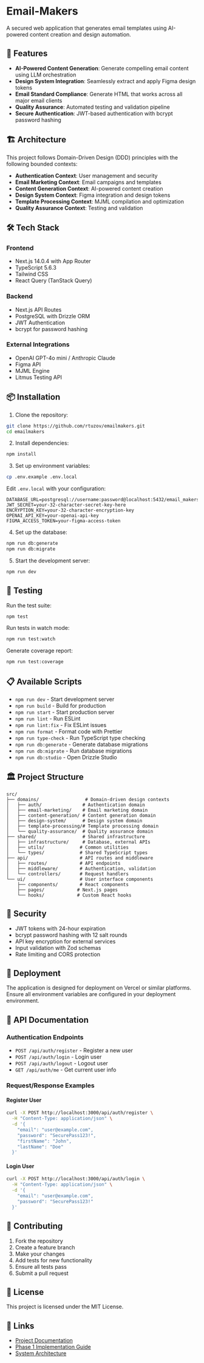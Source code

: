 # Email-Makers

A secured web application that generates email templates using AI-powered content creation and design automation.

## 🚀 Features

- **AI-Powered Content Generation**: Generate compelling email content using LLM orchestration
- **Design System Integration**: Seamlessly extract and apply Figma design tokens
- **Email Standard Compliance**: Generate HTML that works across all major email clients
- **Quality Assurance**: Automated testing and validation pipeline
- **Secure Authentication**: JWT-based authentication with bcrypt password hashing

## 🏗️ Architecture

This project follows Domain-Driven Design (DDD) principles with the following bounded contexts:

- **Authentication Context**: User management and security
- **Email Marketing Context**: Email campaigns and templates
- **Content Generation Context**: AI-powered content creation
- **Design System Context**: Figma integration and design tokens
- **Template Processing Context**: MJML compilation and optimization
- **Quality Assurance Context**: Testing and validation

## 🛠️ Tech Stack

### Frontend
- Next.js 14.0.4 with App Router
- TypeScript 5.6.3
- Tailwind CSS
- React Query (TanStack Query)

### Backend
- Next.js API Routes
- PostgreSQL with Drizzle ORM
- JWT Authentication
- bcrypt for password hashing

### External Integrations
- OpenAI GPT-4o mini / Anthropic Claude
- Figma API
- MJML Engine
- Litmus Testing API

## 📦 Installation

1. Clone the repository:
```bash
git clone https://github.com/rtuzov/emailmakers.git
cd emailmakers
```

2. Install dependencies:
```bash
npm install
```

3. Set up environment variables:
```bash
cp .env.example .env.local
```

Edit `.env.local` with your configuration:
```env
DATABASE_URL=postgresql://username:password@localhost:5432/email_makers
JWT_SECRET=your-32-character-secret-key-here
ENCRYPTION_KEY=your-32-character-encryption-key
OPENAI_API_KEY=your-openai-api-key
FIGMA_ACCESS_TOKEN=your-figma-access-token
```

4. Set up the database:
```bash
npm run db:generate
npm run db:migrate
```

5. Start the development server:
```bash
npm run dev
```

## 🧪 Testing

Run the test suite:
```bash
npm test
```

Run tests in watch mode:
```bash
npm run test:watch
```

Generate coverage report:
```bash
npm run test:coverage
```

## 📋 Available Scripts

- `npm run dev` - Start development server
- `npm run build` - Build for production
- `npm run start` - Start production server
- `npm run lint` - Run ESLint
- `npm run lint:fix` - Fix ESLint issues
- `npm run format` - Format code with Prettier
- `npm run type-check` - Run TypeScript type checking
- `npm run db:generate` - Generate database migrations
- `npm run db:migrate` - Run database migrations
- `npm run db:studio` - Open Drizzle Studio

## 🏛️ Project Structure

```
src/
├── domains/                 # Domain-driven design contexts
│   ├── auth/               # Authentication domain
│   ├── email-marketing/    # Email marketing domain
│   ├── content-generation/ # Content generation domain
│   ├── design-system/      # Design system domain
│   ├── template-processing/# Template processing domain
│   └── quality-assurance/  # Quality assurance domain
├── shared/                 # Shared infrastructure
│   ├── infrastructure/     # Database, external APIs
│   ├── utils/             # Common utilities
│   └── types/             # Shared TypeScript types
├── api/                   # API routes and middleware
│   ├── routes/            # API endpoints
│   ├── middleware/        # Authentication, validation
│   └── controllers/       # Request handlers
└── ui/                    # User interface components
    ├── components/        # React components
    ├── pages/            # Next.js pages
    └── hooks/            # Custom React hooks
```

## 🔐 Security

- JWT tokens with 24-hour expiration
- bcrypt password hashing with 12 salt rounds
- API key encryption for external services
- Input validation with Zod schemas
- Rate limiting and CORS protection

## 🚀 Deployment

The application is designed for deployment on Vercel or similar platforms. Ensure all environment variables are configured in your deployment environment.

## 📝 API Documentation

### Authentication Endpoints

- `POST /api/auth/register` - Register a new user
- `POST /api/auth/login` - Login user
- `POST /api/auth/logout` - Logout user
- `GET /api/auth/me` - Get current user info

### Request/Response Examples

#### Register User
```bash
curl -X POST http://localhost:3000/api/auth/register \
  -H "Content-Type: application/json" \
  -d '{
    "email": "user@example.com",
    "password": "SecurePass123!",
    "firstName": "John",
    "lastName": "Doe"
  }'
```

#### Login User
```bash
curl -X POST http://localhost:3000/api/auth/login \
  -H "Content-Type: application/json" \
  -d '{
    "email": "user@example.com",
    "password": "SecurePass123!"
  }'
```

## 🤝 Contributing

1. Fork the repository
2. Create a feature branch
3. Make your changes
4. Add tests for new functionality
5. Ensure all tests pass
6. Submit a pull request

## 📄 License

This project is licensed under the MIT License.

## 🔗 Links

- [Project Documentation](./memory-bank/)
- [Phase 1 Implementation Guide](./memory-bank/phase-1-foundation.md)
- [System Architecture](./memory-bank/systemPatterns.md)
